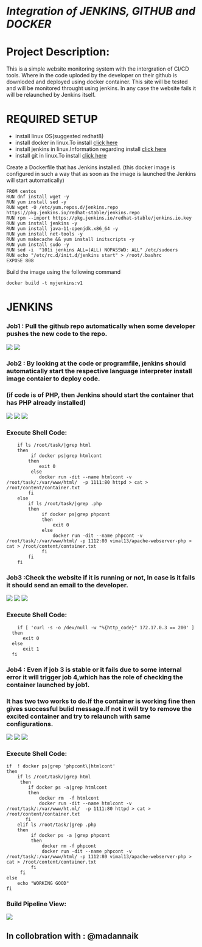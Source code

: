# ***Integration of JENKINS, GITHUB and DOCKER*** 

# Project Description:
This is a simple website monitoring system with the intergration of CI/CD tools. Where in the code uploded by the developer on their github is downloded and deployed using docker container. This site will be tested and will be monitored throught using jenkins. In any case the website fails it will be relaunched by Jenkins itself.

# **REQUIRED SETUP**
 * install linux OS(suggested redhat8) 
 * install docker in linux.To install [click here](https://docs.docker.com/engine/install/)
 * install jenkins in linux.Information regarding install [click here](https://www.jenkins.io/download/)
 * install git in linux.To install [click here](https://git-scm.com/download/linux)
 
 Create a Dockerfile that has Jenkins installed.
(this docker image is configured in such a way that as soon as the image is launched the Jenkins will start automatically)

    FROM centos
    RUN dnf install wget -y
    RUN yum install sed -y
    RUN wget -O /etc/yum.repos.d/jenkins.repo https://pkg.jenkins.io/redhat-stable/jenkins.repo
    RUN rpm --import https://pkg.jenkins.io/redhat-stable/jenkins.io.key
    RUN yum install jenkins -y
    RUN yum install java-11-openjdk.x86_64 -y
    RUN yum install net-tools -y
    RUN yum makecache && yum install initscripts -y
    RUN yum install sudo -y
    RUN sed -i  "101i jenkins ALL=(ALL) NOPASSWD: ALL" /etc/sudoers
    RUN echo "/etc/rc.d/init.d/jenkins start" > /root/.bashrc
    EXPOSE 808
  
Build the image using the following command

    docker build -t myjenkins:v1
    
# **JENKINS**

### Job1 : Pull the github repo automatically when some developer pushes the new code to the repo.
![](images/j11.png)
![](images/j12.png)


### Job2 : By looking at the code or programfile, jenkins should automatically start the respective language interpreter install image contaier to deploy code.
### (if code is of PHP, then Jenkins should start the container that has PHP already installed)

![](images/j21.png)
![](images/j22.png)
![](images/j23.png)

### Execute Shell Code:
        if ls /root/task/|grep html
        then
             if docker ps|grep htmlcont
            then
                exit 0
             else
                docker run -dit --name htmlcont -v /root/task/:/var/www/html/  -p 1111:80 httpd > cat > /root/content/container.txt
            fi
        else
            if ls /root/task/|grep .php
            then
                 if docker ps|grep phpcont
                 then
                     exit 0   
                 else
                     docker run -dit --name phpcont -v /root/task/:/var/www/html/ -p 1112:80 vimal13/apache-webserver-php > cat > /root/content/container.txt
                 fi
            fi      
        fi
    
### Job3 :Check the website if it is running or not, In case is it fails it should send an email to the developer.

![](images/j31.png)
![](images/j32.png)
![](images/j33.png)

### Execute Shell Code:

    	if [ 'curl -s -o /dev/null -w "%{http_code}" 172.17.0.3 == 200' ]
      then 
          exit 0
      else
          exit 1
      fi

### Job4 : Even if job 3 is stable or it fails due to some internal error it will trigger job 4,which has the role of checking the container launched by job1.
### It has two two works to do.If the container is working fine then gives successful bulid message.If not it will try to remove the excited container and try to relaunch with same configurations.

![](images/j41.png)
![](images/j42.png)
![](images/j43.png)

### Execute Shell Code:
    if  ! docker ps|grep 'phpcont\|htmlcont'
    then
        if ls /root/task/|grep html
         then
            if docker ps -a|grep htmlcont
            then
                docker rm  -f htmlcont
                docker run -dit --name htmlcont -v /root/task/:/var/www/ht.ml/  -p 1111:80 httpd > cat > /root/content/container.txt
           fi
        elif ls /root/task/|grep .php
        then
             if docker ps -a |grep phpcont
             then
                 docker rm -f phpcont
                 docker run -dit --name phpcont -v /root/task/:/var/www/html/ -p 1112:80 vimal13/apache-webserver-php > cat > /root/content/container.txt
             fi
         fi      
    else
        echo "WORKING GOOD"
    fi

### Build Pipeline View:
![](images/pipeline.png)
    
## In collobration with : @madannaik

